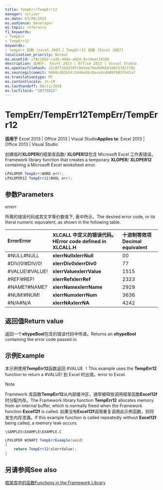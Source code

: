```yaml
---
title: TempErr/TempErr12
manager: soliver
ms.date: 03/09/2015
ms.audience: Developer
ms.topic: reference
f1_keywords:
- TempErr
- TempErr12
keywords:
- temperr 函数 [excel 2007，] TempErr12 函数 [Excel 2007]
localization_priority: Normal
ms.assetid: cf8c26b2-ca2b-4dda-a02d-0ccbeac19106
description: 适用于： Excel 2013 | Office 2013 | Visual Studio
ms.openlocfilehash: 22c0ff1b8259fc0e5ee70edb06bb3db53781ff8c
ms.sourcegitcommit: 9d60cd82b5413446e5bc8ace2cd689f683fb41a7
ms.translationtype: MT
ms.contentlocale: zh-CN
ms.lasthandoff: 06/11/2018
ms.locfileid: "19773812"
---
```

# <a name="temperrtemperr12"></a><span data-ttu-id="f79d4-104">TempErr/TempErr12</span><span class="sxs-lookup"><span data-stu-id="f79d4-104">TempErr/TempErr12</span></span>

 <span data-ttu-id="f79d4-105">**适用于** Excel 2013 | Office 2013 | Visual Studio</span><span class="sxs-lookup"><span data-stu-id="f79d4-105">**Applies to**: Excel 2013 | Office 2013 | Visual Studio</span></span> 
  
<span data-ttu-id="f79d4-106">创建临时**XLOPER**的框架库函数/ **XLOPER12**包含 Microsoft Excel 工作表错误。</span><span class="sxs-lookup"><span data-stu-id="f79d4-106">Framework library function that creates a temporary **XLOPER**/ **XLOPER12** containing a Microsoft Excel worksheet error.</span></span> 
  
```cs
LPXLOPER TempErr(WORD err);
LPXLOPER12 TempErr12(BOOL err);
```

## <a name="parameters"></a><span data-ttu-id="f79d4-107">参数</span><span class="sxs-lookup"><span data-stu-id="f79d4-107">Parameters</span></span>

 <span data-ttu-id="f79d4-108">_err_</span><span class="sxs-lookup"><span data-stu-id="f79d4-108">_err_</span></span>
  
<span data-ttu-id="f79d4-109">所需的错误代码或其文字等价数值下, 表中所示。</span><span class="sxs-lookup"><span data-stu-id="f79d4-109">The desired error code, or its literal numeric equivalent, as shown in the following table.</span></span>
  
|<span data-ttu-id="f79d4-110">**Error**</span><span class="sxs-lookup"><span data-stu-id="f79d4-110">**Error**</span></span>|<span data-ttu-id="f79d4-111">**XLCALL 中定义的错误代码。H**</span><span class="sxs-lookup"><span data-stu-id="f79d4-111">**Error code defined in XLCALL.H**</span></span>|<span data-ttu-id="f79d4-112">**十进制等效项**</span><span class="sxs-lookup"><span data-stu-id="f79d4-112">**Decimal equivalent**</span></span>|
|:-----|:-----|:-----|
|<span data-ttu-id="f79d4-113">#NULL</span><span class="sxs-lookup"><span data-stu-id="f79d4-113">#NULL</span></span>  <br/> |<span data-ttu-id="f79d4-114">**xlerrNull**</span><span class="sxs-lookup"><span data-stu-id="f79d4-114">**xlerrNull**</span></span> <br/> |<span data-ttu-id="f79d4-115">0</span><span class="sxs-lookup"><span data-stu-id="f79d4-115">0</span></span>  <br/> |
|<span data-ttu-id="f79d4-116">#DIV/0!</span><span class="sxs-lookup"><span data-stu-id="f79d4-116">#DIV/0!</span></span>  <br/> |<span data-ttu-id="f79d4-117">**xlerrDiv0**</span><span class="sxs-lookup"><span data-stu-id="f79d4-117">**xlerrDiv0**</span></span> <br/> |<span data-ttu-id="f79d4-118">7</span><span class="sxs-lookup"><span data-stu-id="f79d4-118">7</span></span>  <br/> |
|<span data-ttu-id="f79d4-119">#VALUE!</span><span class="sxs-lookup"><span data-stu-id="f79d4-119">#VALUE!</span></span>  <br/> |<span data-ttu-id="f79d4-120">**xlerrValue**</span><span class="sxs-lookup"><span data-stu-id="f79d4-120">**xlerrValue**</span></span> <br/> |<span data-ttu-id="f79d4-121">15</span><span class="sxs-lookup"><span data-stu-id="f79d4-121">15</span></span>  <br/> |
|<span data-ttu-id="f79d4-122">#REF!</span><span class="sxs-lookup"><span data-stu-id="f79d4-122">#REF!</span></span>  <br/> |<span data-ttu-id="f79d4-123">**xlerrRef**</span><span class="sxs-lookup"><span data-stu-id="f79d4-123">**xlerrRef**</span></span> <br/> |<span data-ttu-id="f79d4-124">23</span><span class="sxs-lookup"><span data-stu-id="f79d4-124">23</span></span>  <br/> |
|<span data-ttu-id="f79d4-125">#NAME?</span><span class="sxs-lookup"><span data-stu-id="f79d4-125">#NAME?</span></span>  <br/> |<span data-ttu-id="f79d4-126">**xlerrName**</span><span class="sxs-lookup"><span data-stu-id="f79d4-126">**xlerrName**</span></span> <br/> |<span data-ttu-id="f79d4-127">29</span><span class="sxs-lookup"><span data-stu-id="f79d4-127">29</span></span>  <br/> |
|<span data-ttu-id="f79d4-128">#NUM!</span><span class="sxs-lookup"><span data-stu-id="f79d4-128">#NUM!</span></span>  <br/> |<span data-ttu-id="f79d4-129">**xlerrNum**</span><span class="sxs-lookup"><span data-stu-id="f79d4-129">**xlerrNum**</span></span> <br/> |<span data-ttu-id="f79d4-130">36</span><span class="sxs-lookup"><span data-stu-id="f79d4-130">36</span></span>  <br/> |
|<span data-ttu-id="f79d4-131">#N/A</span><span class="sxs-lookup"><span data-stu-id="f79d4-131">#N/A</span></span>  <br/> |<span data-ttu-id="f79d4-132">**xlerrNA**</span><span class="sxs-lookup"><span data-stu-id="f79d4-132">**xlerrNA**</span></span> <br/> |<span data-ttu-id="f79d4-133">42</span><span class="sxs-lookup"><span data-stu-id="f79d4-133">42</span></span>  <br/> |
   
## <a name="return-value"></a><span data-ttu-id="f79d4-134">返回值</span><span class="sxs-lookup"><span data-stu-id="f79d4-134">Return value</span></span>

<span data-ttu-id="f79d4-135">返回一个**xltypeBool**包含的错误代码中传递。</span><span class="sxs-lookup"><span data-stu-id="f79d4-135">Returns an **xltypeBool** containing the error code passed in.</span></span> 
  
## <a name="example"></a><span data-ttu-id="f79d4-136">示例</span><span class="sxs-lookup"><span data-stu-id="f79d4-136">Example</span></span>

<span data-ttu-id="f79d4-137">本示例使用**TempErr12**函数返回 #VALUE ！</span><span class="sxs-lookup"><span data-stu-id="f79d4-137">This example uses the **TempErr12** function to return a #VALUE!</span></span> <span data-ttu-id="f79d4-138">到 Excel 时出错。</span><span class="sxs-lookup"><span data-stu-id="f79d4-138">error to Excel.</span></span> 
  
> [!NOTE]
> <span data-ttu-id="f79d4-139">Framework 库函数**TempErr12**从内部缓冲区，通常被释放调用框架函数**Excel12f**时分配内存。</span><span class="sxs-lookup"><span data-stu-id="f79d4-139">The Framework library function **TempErr12** allocates memory from an internal buffer, which is normally freed when the Framework function **Excel12f** is called.</span></span> <span data-ttu-id="f79d4-140">如果没有**Excel12f**调用重复调用此示例函数，则将发生内存泄漏。</span><span class="sxs-lookup"><span data-stu-id="f79d4-140">If this example function is called repeatedly without **Excel12f** being called, a memory leak occurs.</span></span> 
  
 `\SAMPLES\EXAMPLE\EXAMPLE.C`
  
```cs
LPXLOPER WINAPI TempErrExample(void)
{
    return TempErr12(xlerrValue);
}
```

## <a name="see-also"></a><span data-ttu-id="f79d4-141">另请参阅</span><span class="sxs-lookup"><span data-stu-id="f79d4-141">See also</span></span>



[<span data-ttu-id="f79d4-142">框架库中的函数</span><span class="sxs-lookup"><span data-stu-id="f79d4-142">Functions in the Framework Library</span></span>](functions-in-the-framework-library.md)


